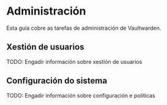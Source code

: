 # Administración

Esta guía cobre as tarefas de administración de Vaultwarden.

## Xestión de usuarios

TODO: Engadir información sobre xestión de usuarios

## Configuración do sistema

TODO: Engadir información sobre configuración e políticas
